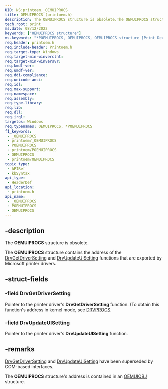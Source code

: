 ```yaml
---
UID: NS:printoem._OEMUIPROCS
title: OEMUIPROCS (printoem.h)
description: The OEMUIPROCS structure is obsolete.The OEMUIPROCS structure contains the address of the DrvGetDriverSetting and DrvUpdateUISetting functions that are exported by Microsoft printer drivers.
tech.root: print
ms.date: 08/12/2022
keywords: ["OEMUIPROCS structure"]
ms.keywords: "*POEMUIPROCS, OEMUIPROCS, OEMUIPROCS structure [Print Devices], POEMUIPROCS, POEMUIPROCS structure pointer [Print Devices], _OEMUIPROCS, print.oemuiprocs, print_unidrv-pscript_ui_2252155b-8f63-4c0f-886b-c66b26ccdd5f.xml, printoem/OEMUIPROCS, printoem/POEMUIPROCS"
req.header: printoem.h
req.include-header: Printoem.h
req.target-type: Windows
req.target-min-winverclnt: 
req.target-min-winversvr: 
req.kmdf-ver: 
req.umdf-ver: 
req.ddi-compliance: 
req.unicode-ansi: 
req.idl: 
req.max-support: 
req.namespace: 
req.assembly: 
req.type-library: 
req.lib: 
req.dll: 
req.irql: 
targetos: Windows
req.typenames: OEMUIPROCS, *POEMUIPROCS
f1_keywords:
 - _OEMUIPROCS
 - printoem/_OEMUIPROCS
 - POEMUIPROCS
 - printoem/POEMUIPROCS
 - OEMUIPROCS
 - printoem/OEMUIPROCS
topic_type:
 - APIRef
 - kbSyntax
api_type:
 - HeaderDef
api_location:
 - printoem.h
api_name:
 - _OEMUIPROCS
 - POEMUIPROCS
 - OEMUIPROCS
---
```


## -description

The **OEMUIPROCS** structure is obsolete.

The **OEMUIPROCS** structure contains the address of the [DrvGetDriverSetting](./nc-printoem-pfn_drvgetdriversetting.md) and [DrvUpdateUISetting](./nc-printoem-pfn_drvupdateuisetting.md) functions that are exported by Microsoft printer drivers.

## -struct-fields

### -field DrvGetDriverSetting

Pointer to the printer driver's **DrvGetDriverSetting** function. (To obtain this function's address in kernel mode, see [DRVPROCS](./ns-printoem-_drvprocs.md).

### -field DrvUpdateUISetting

Pointer to the printer driver's **DrvUpdateUISetting** function.

## -remarks

[DrvGetDriverSetting](./nc-printoem-pfn_drvgetdriversetting.md) and [DrvUpdateUISetting](./nc-printoem-pfn_drvupdateuisetting.md) have been superseded by COM-based interfaces.

The **OEMUIPROCS** structure's address is contained in an [OEMUIOBJ](./ns-printoem-_oemuiobj.md) structure.